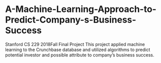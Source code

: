# A-Machine-Learning-Approach-to-Predict-Company-s-Business-Success
Stanford CS 229 2018Fall Final Project
This project applied machine learning to the Crunchbase database and utilized algorithms to predict potential investor and possible attribute to company’s business success.
